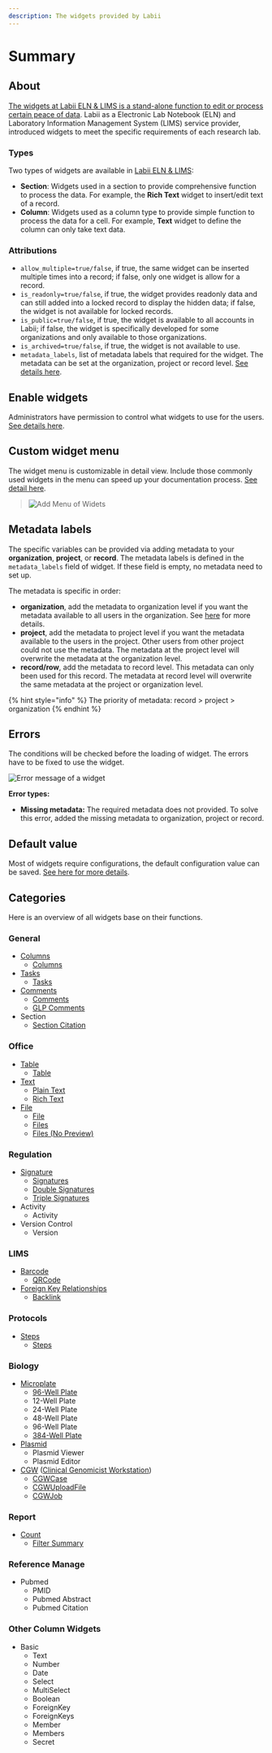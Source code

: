 ```yaml
---
description: The widgets provided by Labii
---
```


# Summary

## About

[The widgets at Labii ELN & LIMS is a stand-alone function to edit or process certain peace of data](https://blog.labii.com/2018/01/extend-usability-of-your-labii-eln-via-widgets.html). Labii as a  Electronic Lab Notebook \(ELN\) and Laboratory Information Management System \(LIMS\) service provider, introduced widgets to meet the specific requirements of each research lab.

### Types

Two types of widgets are available in [Labii ELN & LIMS](https://www.labii.com):

* **Section**: Widgets used in a section to provide comprehensive function to process the data. For example, the **Rich Text** widget to insert/edit text of a record.
* **Column**: Widgets used as a column type to provide simple function to process the data for a cell. For example, **Text** widget to define the column can only take text data.

### Attributions

* `allow_multiple=true/false`, if true, the same widget can be inserted multiple times into a record; if false, only one widget is allow for a record.
* `is_readonly=true/false`, if true, the widget provides readonly data and can still added into a locked record to display the hidden data; if false, the widget is not available for locked records.
* `is_public=true/false`, if true, the widget is available to all accounts in Labii; if false, the widget is specifically developed for some organizations and only available to those organizations. 
* `is_archived=true/false`,  if true, the widget is not available to use.
* `metadata_labels`, list of metadata labels that required for the widget. The metadata can be set at the organization, project or record level. [See details here](summary.md#metadata-labels). 

## Enable widgets

Administrators have permission to control what widgets to use for the users. [See details here](../settings/widgets.md). 

## Custom widget menu

The widget menu is customizable in detail view. Include those commonly used widgets in the menu can speed up your documentation process. [See detail here](../settings/widgets.md). 

> ![Add Menu of Widets](../.gitbook/assets/widgets-add-menu-labii-eln-lims.png)

## Metadata labels

The specific variables can be provided via adding metadata to your **organization**, **project**, or **record**. The metadata labels is defined in the `metadata_labels` field of widget. If these field is empty, no metadata need to set up.

The metadata is specific in order:

* **organization**, add the metadata to organization level if you want the metadata available to all users in  the organization. See [here](../settings/organization-detail.md#metadata) for more details. 
* **project**, add the metadata to project level if you want the metadata available to the users in the project. Other users from other project could not use the metadata. The metadata at the project level will overwrite the metadata at the organization level. 
* **record/row**, add the metadata to record level. This metadata can only been used for this record. The metadata at record level will overwrite the same metadata at the project or organization level.

{% hint style="info" %}
The priority of metadata: record &gt; project &gt; organization
{% endhint %}

## Errors

The conditions will be checked before the loading of widget. The errors have to be fixed to use the widget.

![Error message of a widget](../.gitbook/assets/metadata-errors.png)

**Error types:**

* **Missing metadata:** The required metadata does not provided. To solve this error, added the missing metadata to organization, project or record.

## Default value

Most of widgets require configurations, the default configuration value can be saved. [See here for more details](../eln-and-lims/detail-view.md#save-default-section-data).

## Categories

Here is an overview of all widgets base on their functions.

### General

* [Columns](columns.md)
  * [Columns](columns.md#columns)
* [Tasks](tasks.md)
  * [Tasks](tasks.md#tasks)
* [Comments](comments.md)
  * [Comments](comments.md#comments)
  * [GLP Comments](comments.md#comments)
* Section
  * [Section Citation](steps.md#section-citation)

### Office

* [Table](table.md)
  * [Table](table.md#overview)
* [Text](text.md)
  * [Plain Text](text.md#plain-text)
  * [Rich Text](text.md#rich-text)
* [File](file.md)
  * [File](file.md#overview)
  * [Files](file.md#overview)
  * [Files \(No Preview\)](file.md#overview)

### Regulation

* [Signature](signature.md)
  * [Signatures](signature.md#overview)
  * [Double Signatures](signature.md#overview)
  * [Triple Signatures](signature.md#signature)
* Activity
  * Activity
* Version Control
  * Version

### LIMS

* [Barcode](barcode.md)
  * [QRCode](barcode.md#summary)
* [Foreign Key Relationships](foreign-key-relationships.md)
  * [Backlink](foreign-key-relationships.md#backlink)

### Protocols

* [Steps](steps.md)
  * [Steps](steps.md#steps)

### Biology

* [Microplate](microplate.md)
  * [96-Well Plate](microplate.md#overview)
  * 12-Well Plate
  * 24-Well Plate
  * 48-Well Plate
  * 96-Well Plate
  * [384-Well Plate](microplate.md#overview)
* [Plasmid](plasmid.md)
  * Plasmid Viewer
  * Plasmid Editor
* [CGW](cgw.md) \([Clinical Genomicist Workstation](https://www.pieriandx.com/clinical-genomics-software-for-next-generation-sequencing)\)
  * [CGWCase](cgw.md#cgwcase)
  * [CGWUploadFile](cgw.md#cgwuploadfile)
  * [CGWJob](cgw.md#cgwjob)

### Report

* [Count](count.md)
  * [Filter Summary](count.md#filter-summary)

### Reference Manage

* Pubmed
  * PMID
  * Pubmed Abstract
  * Pubmed Citation

### Other Column Widgets

* Basic
  * Text
  * Number
  * Date
  * Select
  * MultiSelect
  * Boolean
  * ForeignKey
  * ForeignKeys
  * Member
  * Members
  * Secret



